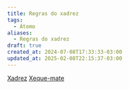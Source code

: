 ```yaml
---
title: Regras do xadrez
tags:
  - Átomo
aliases:
  - Regras do xadrez
draft: true
created_at: 2024-07-08T17:33:33-03:00
updated_at: 2025-02-08T22:15:37-03:00
---
```



[Xadrez](content/mapas/Xadrez.md)
[Xeque-mate](content/atomos/2024/07/08/Xadrez_Xeque_mate.md)